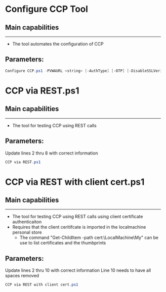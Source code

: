 # Configure CCP Tool


## Main capabilities
-----------------
- The tool automates the configuration of CCP

## Parameters:
```powershell
Configure CCP.ps1 -PVWAURL <string> [-AuthType] [-OTP] [-DisableSSLVerify] 
```


# CCP via REST.ps1
## Main capabilities
-----------------
- The tool for testing CCP using REST calls

## Parameters:
Update lines 2 thru 8 with correct information

```powershell
CCP via REST.ps1
```

# CCP via REST with client cert.ps1
## Main capabilities
-----------------
- The tool for testing CCP using REST calls using client certificate authenticaiton
- Requires that the client ceritifcate is imported in the localmachine personal store
  - The command "Get-ChildItem -path cert:\LocalMachine\My" can be use to list certificates and the thumbprints

## Parameters:
Update lines 2 thru 10 with correct information
Line 10 needs to have all spaces removed

```powershell
CCP via REST with client cert.ps1
```

